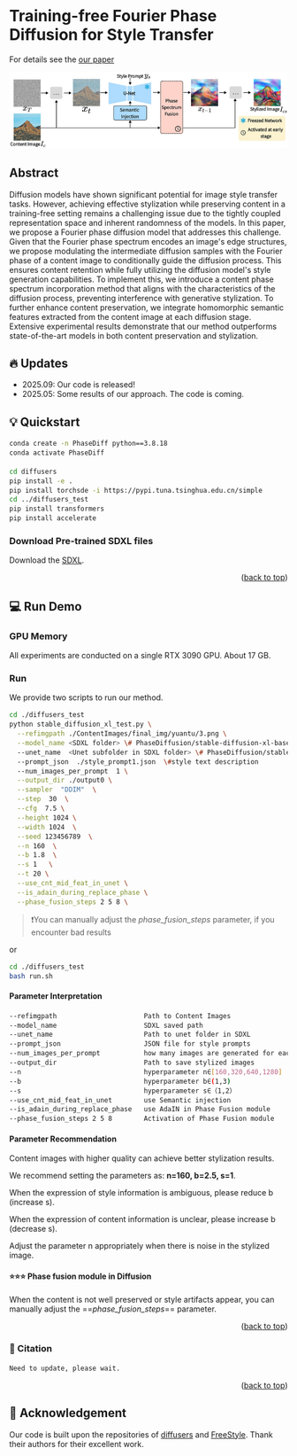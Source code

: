 <div id="top"></div>
<!--
*** Thanks for checking out the Best-README-Template. If you have a suggestion
*** that would make this better, please fork the repo and create a pull request
*** or simply open an issue with the tag "enhancement".
*** Don't forget to give the project a star!
*** Thanks again! Now go create something AMAZING! :D
-->



<!-- PROJECT SHIELDS -->
<!--
*** I'm using markdown "reference style" links for readability.
*** Reference links are enclosed in brackets [ ] instead of parentheses ( ).
*** See the bottom of this document for the declaration of the reference variables
*** for contributors-url, forks-url, etc. This is an optional, concise syntax you may use.
*** https://www.markdownguide.org/basic-syntax/#reference-style-links
-->
<!-- [![Contributors][contributors-shield]][contributors-url]
[![Forks][forks-shield]][forks-url]
[![Stargazers][stars-shield]][stars-url]
[![Issues][issues-shield]][issues-url]
[![MIT License][license-shield]][license-url]
[![LinkedIn][linkedin-shield]][linkedin-url] -->



<!-- PROJECT LOGO -->
<br />
<!-- <div align="center">
  <a href="https://github.com/othneildrew/Best-README-Template">
    <img src="images/logo.png" alt="Logo" width="80" height="80">
  </a>

  <h3 align="center">Best-README-Template</h3>

  <p align="center">
    An awesome README template to jumpstart your projects!
    <br />
    <a href="https://github.com/othneildrew/Best-README-Template"><strong>Explore the docs »</strong></a>
    <br />
    <br />
    <a href="https://github.com/othneildrew/Best-README-Template">View Demo</a>
    ·
    <a href="https://github.com/othneildrew/Best-README-Template/issues">Report Bug</a>
    ·
    <a href="https://github.com/othneildrew/Best-README-Template/issues">Request Feature</a>
  </p>
</div> -->



<!-- TABLE OF CONTENTS -->
<!-- <details>
  <summary>Table of Contents</summary>
  <ol>
    <li>
      <a href="#about-the-project">CAST</a>
      <ul>
        <li><a href="#built-with">Built With</a></li>
      </ul>
    </li>
    <li>
      <a href="#getting-started">Getting Started</a>
      <ul>
        <li><a href="#prerequisites">Prerequisites</a></li>
        <li><a href="#installation">Installation</a></li>
      </ul>
    </li>
    <li><a href="#usage">Usage</a></li>
    <li><a href="#roadmap">Roadmap</a></li>
    <li><a href="#contributing">Contributing</a></li>
    <li><a href="#license">License</a></li>
    <li><a href="#contact">Contact</a></li>
    <li><a href="#acknowledgments">Acknowledgments</a></li>
  </ol>
</details> -->



<!-- ABOUT THE PROJECT -->
# Training-free Fourier Phase Diffusion for Style Transfer 
For details see the [our paper](https://ijcai-preprints.s3.us-west-1.amazonaws.com/2025/2173.pdf) 

![teaser](./markdown_img/pipeline.png)
## Abstract
 Diffusion models have shown significant potential for image style transfer tasks. However, achieving effective stylization while preserving content in a training-free setting remains a challenging issue due to the tightly coupled representation space and inherent randomness of the models. In this paper, we propose a Fourier phase diffusion model that addresses this challenge. Given that the Fourier phase spectrum encodes an image's edge structures, we propose modulating the intermediate diffusion samples with the Fourier phase of a content image to conditionally guide the diffusion process. This ensures content retention while fully utilizing the diffusion model's style generation capabilities. To implement this, we introduce a content phase spectrum incorporation method that aligns with the characteristics of the diffusion process, preventing interference with generative stylization. To further enhance content preservation, we integrate homomorphic semantic features extracted from the content image at each diffusion stage. Extensive experimental results demonstrate that our method outperforms state-of-the-art models in both content preservation and stylization.


## 🔥 Updates
- 2025.09: Our code is released!
- 2025.05: Some results of our approach. The code is coming.

<!-- GETTING STARTED -->
## 💡 Quickstart

  ```sh
  conda create -n PhaseDiff python==3.8.18
  conda activate PhaseDiff

  cd diffusers
  pip install -e .
  pip install torchsde -i https://pypi.tuna.tsinghua.edu.cn/simple
  cd ../diffusers_test
  pip install transformers
  pip install accelerate
  ```

### Download Pre-trained SDXL files
Download the [SDXL](https://huggingface.co/stabilityai/stable-diffusion-xl-base-1.0/tree/main).
<p align="right">(<a href="#top">back to top</a>)</p>

## 💻  Run Demo    

### GPU Memory
All experiments are conducted on a single RTX 3090 GPU. About 17 GB.

### Run
We provide two scripts to run our method.
```sh
cd ./diffusers_test
python stable_diffusion_xl_test.py \
  --refimgpath ./ContentImages/final_img/yuantu/3.png \
  --model_name <SDXL folder> \# PhaseDiffusion/stable-diffusion-xl-base-1.0
  --unet_name  <Unet subfolder in SDXL folder> \# PhaseDiffusion/stable-diffusion-xl-base-1.0/unet
  --prompt_json  ./style_prompt1.json  \#style text description
  --num_images_per_prompt  1 \
  --output_dir ./output0 \
  --sampler  "DDIM"  \
  --step  30  \
  --cfg  7.5 \
  --height 1024 \
  --width 1024  \
  --seed 123456789  \
  --n 160  \
  --b 1.8  \
  --s 1   \
  --t 20 \
  --use_cnt_mid_feat_in_unet \
  --is_adain_during_replace_phase \
  --phase_fusion_steps 2 5 8 \
```
>❗You can manually adjust the *phase_fusion_steps* parameter, if you encounter bad results

or 
```sh
cd ./diffusers_test
bash run.sh
```
#### Parameter Interpretation
```sh
--refimgpath                      Path to Content Images
--model_name                      SDXL saved path
--unet_name                       Path to unet folder in SDXL
--prompt_json                     JSON file for style prompts
--num_images_per_prompt           how many images are generated for each image and style
--output_dir                      Path to save stylized images
--n                               hyperparameter n∈[160,320,640,1280] 
--b                               hyperparameter b∈(1,3) 
--s                               hyperparameter s∈（1,2）
--use_cnt_mid_feat_in_unet        use Semantic injection 
--is_adain_during_replace_phase   use AdaIN in Phase Fusion module
--phase_fusion_steps 2 5 8        Activation of Phase Fusion module
```

#### Parameter Recommendation
Content images with higher quality can achieve better stylization results.

We recommend setting the parameters as: **n=160, b=2.5, s=1**.

When the expression of style information is ambiguous, please reduce b (increase s).

When the expression of content information is unclear, please increase b (decrease s).

Adjust the parameter n appropriately when there is noise in the stylized image.

#### ⭐️⭐️⭐️ Phase fusion module in Diffusion

When the content is not well preserved or style artifacts appear, you can manually adjust the ==*phase_fusion_steps*== parameter.

<p align="right">(<a href="#top">back to top</a>)</p>

###  📑 Citation
```sh
Need to update, please wait.
```
<p align="right">(<a href="#top">back to top</a>)</p>


## 🤝 Acknowledgement
Our code is built upon the repositories of [diffusers](https://github.com/huggingface/diffusers) and [FreeStyle](https://github.com/FreeStyleFreeLunch/FreeStyle). Thank their authors for their excellent work.



[contributors-shield]: https://img.shields.io/github/contributors/othneildrew/Best-README-Template.svg?style=for-the-badge
[contributors-url]: https://github.com/othneildrew/Best-README-Template/graphs/contributors
[forks-shield]: https://img.shields.io/github/forks/othneildrew/Best-README-Template.svg?style=for-the-badge
[forks-url]: https://github.com/othneildrew/Best-README-Template/network/members
[stars-shield]: https://img.shields.io/github/stars/othneildrew/Best-README-Template.svg?style=for-the-badge
[stars-url]: https://github.com/othneildrew/Best-README-Template/stargazers
[issues-shield]: https://img.shields.io/github/issues/othneildrew/Best-README-Template.svg?style=for-the-badge
[issues-url]: https://github.com/othneildrew/Best-README-Template/issues
[license-shield]: https://img.shields.io/github/license/othneildrew/Best-README-Template.svg?style=for-the-badge
[license-url]: https://github.com/othneildrew/Best-README-Template/blob/master/LICENSE.txt
[linkedin-shield]: https://img.shields.io/badge/-LinkedIn-black.svg?style=for-the-badge&logo=linkedin&colorB=555
[linkedin-url]: https://linkedin.com/in/othneildrew
[product-screenshot]: images/screenshot.png
